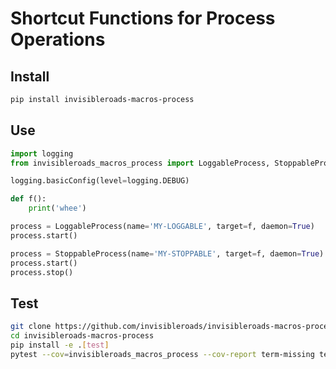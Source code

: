 # Shortcut Functions for Process Operations

## Install

```bash
pip install invisibleroads-macros-process
```

## Use

```python
import logging
from invisibleroads_macros_process import LoggableProcess, StoppableProcess

logging.basicConfig(level=logging.DEBUG)

def f():
    print('whee')

process = LoggableProcess(name='MY-LOGGABLE', target=f, daemon=True)
process.start()

process = StoppableProcess(name='MY-STOPPABLE', target=f, daemon=True)
process.start()
process.stop()
```

## Test

```bash
git clone https://github.com/invisibleroads/invisibleroads-macros-process
cd invisibleroads-macros-process
pip install -e .[test]
pytest --cov=invisibleroads_macros_process --cov-report term-missing tests
```
